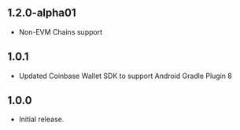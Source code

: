 ## 1.2.0-alpha01

- Non-EVM Chains support

## 1.0.1

- Updated Coinbase Wallet SDK to support Android Gradle Plugin 8

## 1.0.0

- Initial release.
